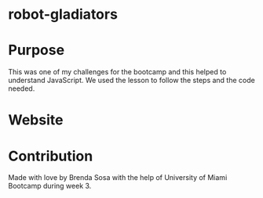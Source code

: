 # robot-gladiators

# Purpose
This was one of my challenges for the bootcamp and this helped to understand JavaScript. We used the lesson to follow the steps and the code needed.

# Website



# Contribution

Made with love by Brenda Sosa with the help of University of Miami Bootcamp during week 3.
